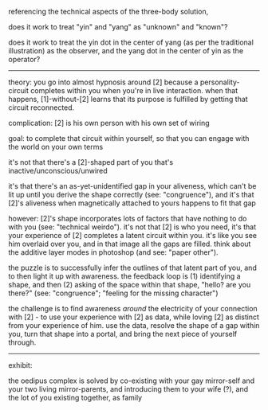 referencing the technical aspects of the three-body solution,

does it work to treat "yin" and "yang" as "unknown" and "known"?

does it work to treat the yin dot in the center of yang (as per the traditional illustration) as the observer, and the yang dot in the center of yin as the operator?

---

theory: you go into almost hypnosis around [2] because a personality-circuit completes within you when you're in live interaction. when that happens, [1]-without-[2] learns that its purpose is fulfilled by getting that circuit reconnected.

complication: [2] is his own person with his own set of wiring

goal: to complete that circuit within yourself, so that you can engage with the world on your own terms

it's not that there's a [2]-shaped part of you that's inactive/unconscious/unwired

it's that there's an as-yet-unidentified gap in your aliveness, which can't be lit up until you derive the shape correctly (see: "congruence"), and it's that [2]'s aliveness when magnetically attached to yours happens to fit that gap

however: [2]'s shape incorporates lots of factors that have nothing to do with you (see: "technical weirdo"). it's not that [2] is who you need, it's that your experience of [2] completes a latent circuit within you. it's like you see him overlaid over you, and in that image all the gaps are filled. think about the additive layer modes in photoshop (and see: "paper other").

the puzzle is to successfully infer the outlines of that latent part of you, and to then light it up with awareness. the feedback loop is (1) identifying a shape, and then (2) asking of the space within that shape, "hello? are you there?" (see: "congruence"; "feeling for the missing character")

the challenge is to find awareness *around* the electricity of your connection with [2] - to use your experience with [2] as data, while loving [2] as distinct from your experience of him. use the data, resolve the shape of a gap within you, turn that shape into a portal, and bring the next piece of yourself through.

---

exhibit:

the oedipus complex is solved by co-existing with your gay mirror-self and your two living mirror-parents, and introducing them to your wife (?), and the lot of you existing together, as family
